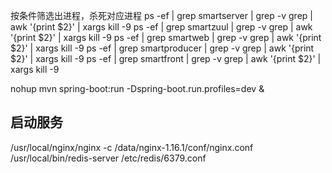 按条件筛选出进程，杀死对应进程
ps -ef | grep smartserver | grep -v grep | awk '{print $2}' | xargs kill -9
ps -ef | grep smartzuul | grep -v grep | awk '{print $2}' | xargs kill -9
ps -ef | grep smartweb | grep -v grep | awk '{print $2}' | xargs kill -9
ps -ef | grep smartproducer | grep -v grep | awk '{print $2}' | xargs kill -9
ps -ef | grep smartfront | grep -v grep | awk '{print $2}' | xargs kill -9


nohup mvn spring-boot:run -Dspring-boot.run.profiles=dev &


## 启动服务 ##

/usr/local/nginx/nginx -c /data/nginx-1.16.1/conf/nginx.conf
/usr/local/bin/redis-server /etc/redis/6379.conf


